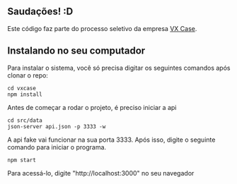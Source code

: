 ## Saudações! :D

Este código faz parte do processo seletivo da empresa [VX Case](https://www.vxcase.com.br/).


## Instalando no seu computador

Para instalar o sistema, você só precisa digitar os seguintes comandos após clonar o repo:

```
cd vxcase
npm install
```
Antes de começar a rodar o projeto, é preciso iniciar a api

```
cd src/data
json-server api.json -p 3333 -w
```
A api fake vai funcionar na sua porta 3333. Após isso, digite o seguinte comando para iniciar o programa.

```
npm start
```
Para acessá-lo, digite "http://localhost:3000" no seu navegador 
